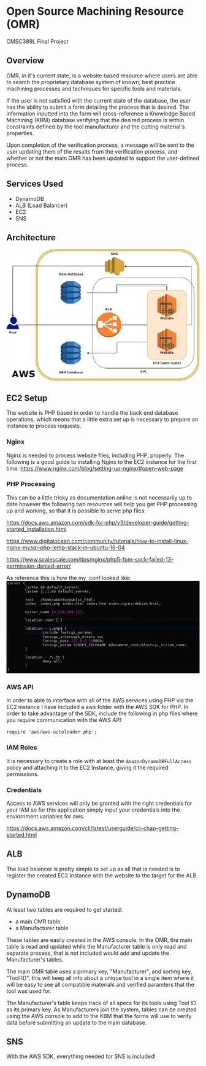 # Open Source Machining Resource (OMR)
CMSC389L Final Project

## Overview
OMR, in it's current state, is a website based resource where users are able to search the proprietary database system of known, best practice machining processes and techniques for specific tools and materials. 

If the user is not satisfied with the current state of the database, the user has the ability to submit a form detailing the process that is desired. The information inputted into the form will cross-reference a Knowledge Based Machining (KBM) database verifying that the desired process is within constraints defined by the tool manufacturer and the cutting material's properties. 

Upon completion of the verification process, a message will be sent to the user updating them of the results from the verification process, and whether or not the main OMR has been updated to support the user-defined process.

## Services Used
- DynamoDB
- ALB (Load Balancer)
- EC2
- SNS

## Architecture

![Click here to view the architecture diagram](https://raw.githubusercontent.com/pgarves/omr/master/OMR%20Diagram%20v3.png)

## EC2 Setup
The website is PHP based in order to handle the back end database operations, which means that a little extra set up is necessary to prepare an instance to process requests. 

### Nginx
Nginx is needed to process website files, including PHP, properly. The following is a good guide to installing Nginx to the EC2 instance for the first time. https://www.nginx.com/blog/setting-up-nginx/#open-web-page

### PHP Processing
This can be a little tricky as documentation online is not necessarily up to date however the following two resources will help you get PHP processing up and working, so that it is possible to serve php files: 

https://docs.aws.amazon.com/sdk-for-php/v3/developer-guide/getting-started_installation.html 

https://www.digitalocean.com/community/tutorials/how-to-install-linux-nginx-mysql-php-lemp-stack-in-ubuntu-16-04 

https://www.scalescale.com/tips/nginx/php5-fpm-sock-failed-13-permission-denied-error/ 

As reference this is how the my .conf looked like: 
![Click here to view the .conf file](https://raw.githubusercontent.com/pgarves/omr/master/nginx%20conf%20file.PNG)

### AWS API
In order to able to interface with all of the AWS services using PHP via the EC2 instance I have included a aws folder with the AWS SDK for PHP. In order to take advantage of the SDK, include the following in php files where you require communication with the AWS API:
```
require 'aws/aws-autoloader.php';
```

### IAM Roles
It is necessary to create a role with at least the ```AmazonDynamoDBFullAccess``` policy and attaching it to the EC2 Instance, giving it the required permissions.

### Credentials
Access to AWS services will only be granted with the right credentials for your IAM so for this application simply input your credentials into the enviornment variables for aws. 

https://docs.aws.amazon.com/cli/latest/userguide/cli-chap-getting-started.html

## ALB
The load balancer is pretty simple to set up as all that is needed is to register the created EC2 Instance with the website to the target for the ALB.

## DynamoDB
At least two tables are required to get started:
- a main OMR table
- a Manufacturer table

These tables are easily created in the AWS console. In the OMR, the main table is read and updated while the Manufacturer table is only read and separate process, that is not included would add and update the Manufacturer's tables.  

The main OMR table uses a primary key, "Manufacturer", and sorting key, "Tool ID", this will keep all info about a unique tool in a single item where it will be easy to see all compatible materials and verified paramters that the tool was used for. 

The Manufacturer's table keeps track of all specs for its tools using Tool ID as its primary key. As Manufacturers join the system, tables can be created using the AWS console to add to the KBM that the forms will use to verify data before submitting an update to the main database. 

## SNS
With the AWS SDK, everything needed for SNS is included!
